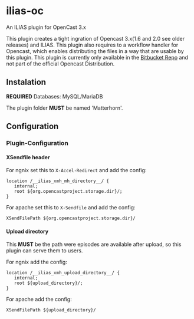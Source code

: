 # ilias-oc
An ILIAS plugin for OpenCast 3.x

This plugin creates a tight ingration of Opencast 3.x(1.6 and 2.0 see older releases) and ILIAS.
This plugin also requires to a workflow handler for Opencast, which enables distributing the files in a way that
are usable by this plugin. This plugin is currently only available in the [Bitbucket Repo](https://bitbucket.org/pascalgrube/matterhorn/branch/distribution-ilias)
and not part of the official Opencast Distribution.

## Instalation

__REQUIRED__ Databases: MySQL/MariaDB

The plugin folder __MUST__ be named 'Matterhorn'.

## Configuration

### Plugin-Configuration

#### XSendfile header

For ngnix set this to `X-Accel-Redirect` and add the config:
```
location /__ilias_xmh_mh_directory__/ {
   internal;
   root ${org.opencastproject.storage.dir}/;
}
```

For apache set this to `X-Sendfile` and add the config:
```
XSendFilePath ${org.opencastproject.storage.dir}/
```

#### Upload directory

This __MUST__ be the path were episodes are available after upload, so this plugin can serve them to users.

For ngnix add the config:
```
location /__ilias_xmh_upload_directory__/ {
   internal;
   root ${upload_directory}/;
}
```

For apache add the config:
```
XSendFilePath ${upload_directory}/
```
